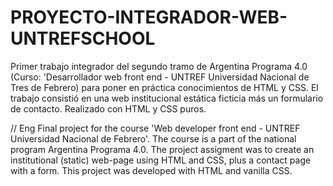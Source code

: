 # PROYECTO-INTEGRADOR-WEB-UNTREFSCHOOL
Primer trabajo integrador del segundo tramo de Argentina Programa 4.0 (Curso: 'Desarrollador web front end - UNTREF Universidad Nacional de Tres de Febrero) para poner en práctica conocimientos de HTML y CSS. El trabajo consistió en una web institucional estática ficticia más un formulario de contacto. Realizado con HTML y CSS puros.

// Eng
Final project for the course 'Web developer front end - UNTREF Universidad Nacional de Febrero'. The course is a part of the national program Argentina Programa 4.0. The project assigment was to create an institutional (static) web-page using HTML and CSS, plus a contact page with a form. This project was developed with HTML and vanilla CSS.
